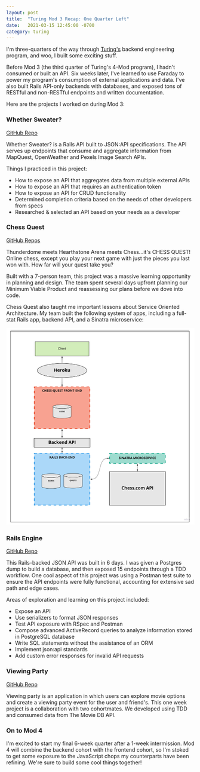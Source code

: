 ```yaml
---
layout: post
title:  "Turing Mod 3 Recap: One Quarter Left"
date:   2021-03-15 12:45:00 -0700
category: turing
---
```


I'm three-quarters of the way through [Turing's](https://turing.edu) backend engineering program, and woo, I built some exciting stuff.

Before Mod 3 (the third quarter of Turing's 4-Mod program), I hadn't consumed or built an API. Six weeks later, I've learned to use Faraday to power my program's consumption of external applications and data. I've also built Rails API-only backends with databases, and exposed tons of RESTful and non-RESTful endpoints and written documentation.

Here are the projects I worked on during Mod 3:

### Whether Sweater?

[GitHub Repo](https://github.com/philmccarthy/whether_sweater)

Whether Sweater? is a Rails API built to JSON:API specifications. The API serves up endpoints that consume and aggregate information from MapQuest, OpenWeather and Pexels Image Search APIs.

Things I practiced in this project:

- How to expose an API that aggregates data from multiple external APIs
- How to expose an API that requires an authentication token
- How to expose an API for CRUD functionality
- Determined completion criteria based on the needs of other developers from specs
- Researched & selected an API based on your needs as a developer


### Chess Quest

[GitHub Repos](https://github.com/chessquest)

Thunderdome meets Hearthstone Arena meets Chess...it's CHESS QUEST! Online chess, except you play your next game with just the pieces you last won with. How far will your quest take you?

Built with a 7-person team, this project was a massive learning opportunity in planning and design. The team spent several days upfront planning our Minimum Viable Product and reassessing our plans before we dove into code.

Chess Quest also taught me important lessons about Service Oriented Architecture. My team built the following system of apps, including a full-stat Rails app, backend API, and a Sinatra microservice:

![Chess Quest system architecture](https://raw.githubusercontent.com/chessquest/chess-quest/main/app/assets/images/architecture.jpg)

### Rails Engine

[GitHub Repo](https://github.com/philmccarthy/rails-api)

This Rails-backed JSON API was built in 6 days. I was given a Postgres dump to build a database, and then exposed 15 endpoints through a TDD workflow. One cool aspect of this project was using a Postman test suite to ensure the API endpoints were fully functional, accounting for extensive sad path and edge cases.

Areas of exploration and learning on this project included:

- Expose an API
- Use serializers to format JSON responses
- Test API exposure with RSpec and Postman
- Compose advanced ActiveRecord queries to analyze information stored in PostgreSQL database
- Write SQL statements without the assistance of an ORM
- Implement json:api standards
- Add custom error responses for invalid API requests

### Viewing Party

[GitHub Repo](https://github.com/philmccarthy/viewing_party)

Viewing party is an application in which users can explore movie options and create a viewing party event for the user and friend's. This one week project is a collaboration with two cohortmates. We developed using TDD and consumed data from The Movie DB API.

### On to Mod 4

I'm excited to start my final 6-week quarter after a 1-week intermission. Mod 4 will combine the backend cohort with the frontend cohort, so I'm stoked to get some exposure to the JavaScript chops my counterparts have been refining. We're sure to build some cool things together!

